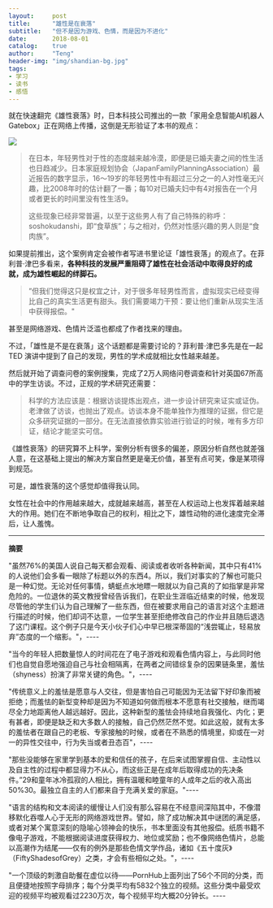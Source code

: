 ```yaml
---
layout:     post
title:      "雄性是在衰落"
subtitle:   "但不是因为游戏、色情，而是因为不进化"
date:       2018-08-01
catalog:    true
author:     "Teng"
header-img: "img/shandian-bg.jpg"
tags:
- 学习
- 读书
- 感悟
---
```



就在快速翻完《雄性衰落》时，日本科技公司推出的一款「家用全息智能AI机器人Gatebox」正在网络上传播，这倒是无形验证了本书的观点：

![](http://images.tengblog.cn/18-8-1/51777949.jpg)

> 在日本，年轻男性对于性的态度越来越冷漠，即便是已婚夫妻之间的性生活也日趋减少。日本家庭规划协会（JapanFamilyPlanningAssociation）最近报告的数字显示，16～19岁的年轻男性中有超过三分之一的人对性毫无兴趣，比2008年时的估计翻了一番；每10对已婚夫妇中有4对报告在一个月或者更长的时间里没有性生活9。
> 
> 这些现象已经非常普遍，以至于这些男人有了自己特殊的称呼：soshokudanshi，即“食草族”；与之相对，仍然对性感兴趣的男人则是“食肉族”。

如果提前推出，这个案例肯定会被作者写进书里论证「雄性衰落」的观点了。在菲利普·津巴多看来，**各种科技的发展严重阻碍了雄性在社会活动中取得良好的成就，成为雄性崛起的绊脚石。**

> ”但我们觉得这只是权宜之计，对于很多年轻男性而言，虚拟现实已经变得比自己的真实生活更有甜头。我们需要竭力干预：要让他们重新从现实生活中获得报偿。"

甚至是网络游戏、色情片泛滥也都成了作者找来的理由。

不过，「雄性是不是在衰落」这个话题都是需要讨论的？菲利普·津巴多先是在一起 TED 演讲中提到了自己的发现，男性的学术成就相比女性越来越差。

然后就开始了调查问卷的案例搜集，完成了2万人网络问卷调查和针对英国67所高中的学生访谈。不过，正规的学术研究还需要：
> 科学的方法应该是：根据访谈提炼出观点，进一步设计研究来证实或证伪。老津做了访谈，也抛出了观点。访谈本身不能单独作为推理的证据，但它是众多研究证据的一部分。在无法直接依靠实验进行验证的时候，唯有多方印证，结论才能坚实可信。

《雄性衰落》的研究算不上科学，案例分析有很多的偏差，原因分析自然也就差强人意，在这基础上提出的解决方案自然更是毫无价值，甚至有点可笑，像是某项得到规范。

可是，雄性衰落的这个感觉却值得我认同。

女性在社会中的作用越来越大，成就越来越高，甚至在人权运动上也发挥着越来越大的作用。她们在不断地争取自己的权利，相比之下，雄性动物的进化速度完全滞后，让人羞愧。

****

**摘要**

"虽然76%的美国人说自己每天都会观看、阅读或者收听各种新闻，其中只有41%的人说他们会多看一眼除了标题以外的东西4。所以，我们对事实的了解也可能只是一种幻觉。无论对任何事情，蜻蜓点水地瞟一眼就以为自己真的了如指掌是非常危险的。一位退休的英文教授曾经告诉我们，在职业生涯临近结束的时候，他发现尽管他的学生们认为自己理解了一些东西，但在被要求用自己的语言对这个主题进行描述的时候，他们却词不达意，一位学生甚至拒绝修改自己的作业并且随后退选了这门课程。这个例子只是今天小伙子们心中早已根深蒂固的“浅尝辄止，轻易放弃”态度的一个缩影。"，----

"当今的年轻人把数量惊人的时间花在了电子游戏和观看色情内容上，与此同时他们也自觉自愿地强迫自己与社会相隔离，在两者之间错综复杂的因果链条里，羞怯（shyness）扮演了非常关键的角色。"，----

"传统意义上的羞怯是愿意与人交往，但是害怕自己可能因为无法留下好印象而被拒绝；而羞怯的新型变种却是因为不知道如何做而根本不愿意有社交接触，继而竭尽全力地距离他人越远越好。因此，这种新型的羞怯会持续地自我强化、内化；更有甚者，即便是缺乏和大多数人的接触，自己仍然茫然不觉。如此这般，就有太多的羞怯者在跟自己的老板、专家接触的时候，或者在不熟悉的情境里，抑或在一对一的异性交往中，行为失当或者丑态百"，----


"那些没能够在家里学到基本的爱和信任的孩子，在后来试图掌握自信、主动性以及自主性的过程中都显得力不从心，而这些正是在成年后取得成功的先决条件。”29和童年冰冷孤寂的人相比，拥有温暖和睦童年的人成年之后的收入高出50%30。最独立自主的人们都来自于充满关爱的家庭。"----

"语言的结构和文本阅读的缓慢让人们没有那么容易在不经意间深陷其中，不像潜移默化吞噬人心于无形的网络游戏世界。譬如，除了成功解决其中谜团的满足感，或者对某个寓意深刻的隐喻心领神会的快乐，书本里面没有其他报偿。纸质书籍不像电子游戏，不能根据阅读进度获得权力、地位或奖励；也不像网络色情片，总能以高潮作为结尾——仅有的例外是那些色情文学作品，诸如《五十度灰》（FiftyShadesofGrey）之类，才会有些相似之处。"，----

"一个顶级的刺激自助餐在虚位以待——PornHub上面列出了56个不同的分类，而且便捷地按照字母排序；每个分类平均有5832个独立的视频。这些分类中最受欢迎的视频平均被观看过2230万次，每个视频平均大概20分钟长。----
